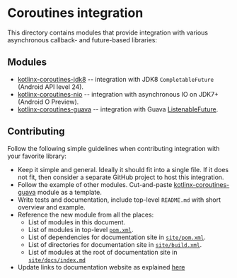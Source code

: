 # Coroutines integration

This directory contains modules that provide integration with various asynchronous callback- and future-based libraries:

## Modules

* [kotlinx-coroutines-jdk8](kotlinx-coroutines-jdk8/README.md) -- integration with JDK8 `CompletableFuture` (Android API level 24).
* [kotlinx-coroutines-nio](kotlinx-coroutines-nio/README.md) -- integration with asynchronous IO on JDK7+ (Android O Preview).
* [kotlinx-coroutines-guava](kotlinx-coroutines-guava/README.md) -- integration with Guava [ListenableFuture](https://github.com/google/guava/wiki/ListenableFutureExplained).

## Contributing

Follow the following simple guidelines when contributing integration with your favorite library:

* Keep it simple and general. Ideally it should fit into a single file. If it does not fit, then consider
  a separate GitHub project to host this integration.
* Follow the example of other modules. 
  Cut-and-paste [kotlinx-coroutines-guava](kotlinx-coroutines-guava) module as a template.
* Write tests and documentation, include top-level `README.md` with short overview and example.
* Reference the new module from all the places:
  * List of modules in this document.
  * List of modules in top-level [`pom.xml`](../pom.xml).
  * List of dependencies for documentation site in [`site/pom.xml`](../site/pom.xml).
  * List of directories for documentation site in [`site/build.xml`](../site/build.xml).
  * List of modules at the root of documentation site in [`site/docs/index.md`](../site/docs/index.md)
* Update links to documentation website as explained [here](../knit/README.md#usage)
